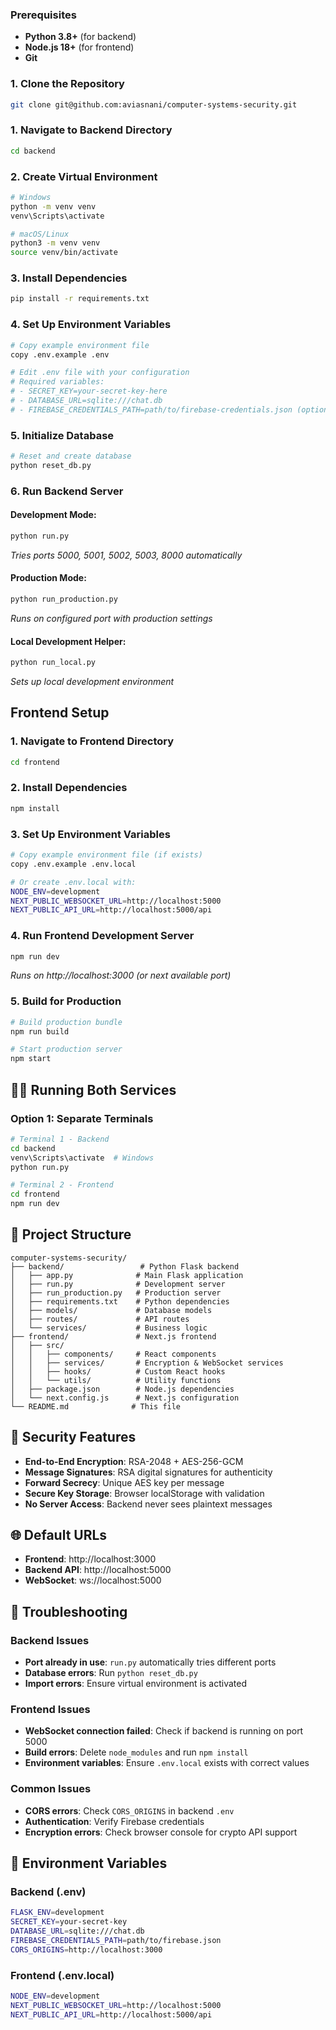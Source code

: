 ### Prerequisites

- **Python 3.8+** (for backend)
- **Node.js 18+** (for frontend)
- **Git**

### 1. Clone the Repository

```bash
git clone git@github.com:aviasnani/computer-systems-security.git

```

### 1. Navigate to Backend Directory

```bash
cd backend
```

### 2. Create Virtual Environment

```bash
# Windows
python -m venv venv
venv\Scripts\activate

# macOS/Linux
python3 -m venv venv
source venv/bin/activate
```

### 3. Install Dependencies

```bash
pip install -r requirements.txt
```

### 4. Set Up Environment Variables

```bash
# Copy example environment file
copy .env.example .env

# Edit .env file with your configuration
# Required variables:
# - SECRET_KEY=your-secret-key-here
# - DATABASE_URL=sqlite:///chat.db
# - FIREBASE_CREDENTIALS_PATH=path/to/firebase-credentials.json (optional)
```

### 5. Initialize Database

```bash
# Reset and create database
python reset_db.py
```

### 6. Run Backend Server

#### Development Mode:

```bash
python run.py
```

_Tries ports 5000, 5001, 5002, 5003, 8000 automatically_

#### Production Mode:

```bash
python run_production.py
```

_Runs on configured port with production settings_

#### Local Development Helper:

```bash
python run_local.py
```

_Sets up local development environment_

## Frontend Setup

### 1. Navigate to Frontend Directory

```bash
cd frontend
```

### 2. Install Dependencies

```bash
npm install
```

### 3. Set Up Environment Variables

```bash
# Copy example environment file (if exists)
copy .env.example .env.local

# Or create .env.local with:
NODE_ENV=development
NEXT_PUBLIC_WEBSOCKET_URL=http://localhost:5000
NEXT_PUBLIC_API_URL=http://localhost:5000/api
```

### 4. Run Frontend Development Server

```bash
npm run dev
```

_Runs on http://localhost:3000 (or next available port)_

### 5. Build for Production

```bash
# Build production bundle
npm run build

# Start production server
npm start
```

## 🏃‍♂️ Running Both Services

### Option 1: Separate Terminals

```bash
# Terminal 1 - Backend
cd backend
venv\Scripts\activate  # Windows
python run.py

# Terminal 2 - Frontend
cd frontend
npm run dev
```

## 📁 Project Structure

```
computer-systems-security/
├── backend/                 # Python Flask backend
│   ├── app.py              # Main Flask application
│   ├── run.py              # Development server
│   ├── run_production.py   # Production server
│   ├── requirements.txt    # Python dependencies
│   ├── models/             # Database models
│   ├── routes/             # API routes
│   └── services/           # Business logic
├── frontend/               # Next.js frontend
│   ├── src/
│   │   ├── components/     # React components
│   │   ├── services/       # Encryption & WebSocket services
│   │   ├── hooks/          # Custom React hooks
│   │   └── utils/          # Utility functions
│   ├── package.json        # Node.js dependencies
│   └── next.config.js      # Next.js configuration
└── README.md              # This file
```

## 🔐 Security Features

- **End-to-End Encryption**: RSA-2048 + AES-256-GCM
- **Message Signatures**: RSA digital signatures for authenticity
- **Forward Secrecy**: Unique AES key per message
- **Secure Key Storage**: Browser localStorage with validation
- **No Server Access**: Backend never sees plaintext messages

## 🌐 Default URLs

- **Frontend**: http://localhost:3000
- **Backend API**: http://localhost:5000
- **WebSocket**: ws://localhost:5000

## 🚨 Troubleshooting

### Backend Issues

- **Port already in use**: `run.py` automatically tries different ports
- **Database errors**: Run `python reset_db.py`
- **Import errors**: Ensure virtual environment is activated

### Frontend Issues

- **WebSocket connection failed**: Check if backend is running on port 5000
- **Build errors**: Delete `node_modules` and run `npm install`
- **Environment variables**: Ensure `.env.local` exists with correct values

### Common Issues

- **CORS errors**: Check `CORS_ORIGINS` in backend `.env`
- **Authentication**: Verify Firebase credentials
- **Encryption errors**: Check browser console for crypto API support

## 📝 Environment Variables

### Backend (.env)

```bash
FLASK_ENV=development
SECRET_KEY=your-secret-key
DATABASE_URL=sqlite:///chat.db
FIREBASE_CREDENTIALS_PATH=path/to/firebase.json
CORS_ORIGINS=http://localhost:3000
```

### Frontend (.env.local)

```bash
NODE_ENV=development
NEXT_PUBLIC_WEBSOCKET_URL=http://localhost:5000
NEXT_PUBLIC_API_URL=http://localhost:5000/api
```
